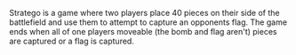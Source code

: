 Stratego is a game where two players place 40 pieces on their side of the battlefield and use them to attempt to capture an opponents flag.
The game ends when all of one players moveable (the bomb and flag aren't) pieces are captured or a flag is captured. 


